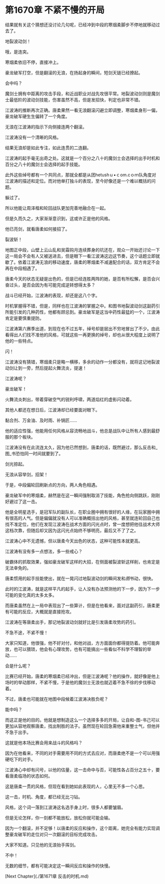 # 第1670章 不紧不慢的开局

结果就有关这个猜想还没讨论几句呢，已经冲到中段的寒烟柔脚步不停地就移动过去了。

地裂波动剑！

哦，是连突。

寒烟柔依旧不停，直接冲上。

豪龙破军打空，但是翻滚的无浪，在扬起身的瞬间，短剑天链已经撩起。

会中吗？

魔剑士拥有中距离的攻击手段，和近战职业对战先攻很平常。地裂波动剑则是魔剑士最低阶的波动剑技能，伤害虽然不高，但是发招快，判定也非常不错。

江波涛的推断再次正确。唐柔果然一看无浪翻滚闪避立即调整，寒烟柔身形一偏，豪龙破军硬生生偏转了一个角度。

无浪在江波涛的指示下向侧接连两个翻滚。

江波涛没有一个清晰的风格。

结果无浪却是如此专注，如此连贯的二连翻。

江波涛的起手毫无出奇之处。这就是一个百分之八十的魔剑士会选择的出手时机和百分之八十的魔剑士会选择的起手技能。

此外这些绰号都有一个共同点，那就全都是从团hetushｕ•ｃom.cｏｍ队角度对江波涛的描述和定位。而对他单打独斗的表现，至今好像还是一个难以概括的问题。

躲过了。

所以他能让周泽楷和轮回战队更加完善地融合在一起。

但是久而久之，大家渐渐意识到，这或许正是他的风格。

他已亮剑，就看唐柔如何接招了。

裂波斩！

地图正中段，山壁上云山乱和吴霜钩月连续葬身的坑还在，观众一开始还讨论一下这一局会不会有人又被送进去，但是眼下一看江波涛这边这节奏，这个话题立即就歇了。依着江波涛无浪的移动速度，唐柔的寒烟柔不减速配合的话，双方肯定不会再在中段相遇了。

唐柔今天的状态无疑是出色的，但是已经连胜两阵的她，是否有所松懈，是否会兴奋过头，是否会因为有可能完成逆转想得太多？

战斗已经开始，江波涛的表现，却还是这八个字。

时机掌握得不错，但是，同样也在江波涛的掌握之中。和图书地裂波动剑这副药引所能引发的几种药性，他都有顾忌到。豪龙破军是这当中药性最猛的一个，江波涛肯定是要慎重提防。

江波涛第六赛季出道，到现在也不过五年，绰号却是层出不穷地冒出了不少。由此看得出人们找不准他的风格，可就这些一再更换的绰号，却也从很大程度上说明了他的一些特点。

闪！

江波涛没有猜错，寒烟柔只是略一横移，多余的动作一分都没有，就将这记地裂波动剑让到一旁，然后提起火舞流炎，提速！

江波涛呢？

豪龙破军！

火舞流炎刺出，带着穿破空气的锐利呼啸，两道焰红的虚影闪动着。

其他人都还在想日后，江波涛却已经要面对眼下。

黏合剂、万金油、及时雨、补锅匠……

他的适应性强，他能用任何风格从容流畅地战斗，他总是战队中让所有人感到最舒服的那个板块。

江波涛没有在此流连太久，因为他已然想到，唐柔的话，既然避过，那么反击和_图_书恐怕同一时间就要到了。

剑光掠起。

无浪从容举剑，招架！

于是，中段偏轮回刷新点的方向，两人角色相遇。

豪龙破军中的寒烟柔，赫然是在这一瞬间强制取消了技能，角色抢向侧跳跃，刚刚好避过了这一击。

他是全明星选手，是冠军队的副队长，在职业圈中拥有很好的人缘，在玩家圈中拥有很高的人气。但是偏偏就没有人可以准确概括出他的风格，甚至就连轮回自己也找不准定位，他们在发现江波涛在战术方面的闪光点时，曾一度想把他往战术大师这档次靠，但随后却又因为这闪光点始终不够明亮，最后又不了了之。

江波涛心中不无遗憾，但以唐柔今天出色的状态，这种可能性本就更高。

江波涛有没有多一点想法，多一些戒心？

破霸体的抓取效果，强如豪龙破军这样的大招，在侧面被裂波斩这样削，也肯定是无法幸免的。

唐柔惯用的起手技能使出，就在一晃闪过地裂波动剑的瞬间发和*图*书动，很快。

此时的江波涛，就是这样平凡的起手，让人没有办法预测他的下一步，因为下一步可能的变化真的太多太多。

而唐柔虽然在上一局中表现出了一些算计，但是在他看来，面对这副药引，唐柔更有可能的反应，大概就是直接抢攻。

江波涛在等唐柔出手，那记地裂波动剑就好比是引发唐柔攻势的药引。

不急不途，不紧不慢！

大家只知道，他很强，他不好对付，和他对战，方方面面你都得提防着。他可能奔放，也可以猥琐，他会有心理攻势，也有可能搞出一些看似不科学不理智的举动……

会是什么呢？

比赛已经开始，唐柔的寒烟柔已经冲出，但是江波涛呢？他的操作，就好像是他上场时的举动那样，不紧不慢，于是他的魔剑士无浪也就迈着不急不徐的步伐移动着。

不过，唐柔也可能就在地图中段候着江波涛决胜负呢？

能中吗？

而这正是他的目的。他就是想制造这么一个选择多多的开局，让自和-图-书己可以更加从容地观察唐柔，找出制胜的法子。虽然现在轮回急需他来重整士气，但他并不急于出手。

这就是他本场比赛会用来战斗的风格吗？

因为在他看来，不同的对手需要用不同的方式去应对，而唐柔绝不是一个可以用强硬吃下的对手。

江波涛心中却有问号，以他的估量，这一击命中与否，可能性各占百分之五十，要看唐柔临场的状态如何。

这是唐柔一贯的风格，但现在看到她如此表现的人，心里无不多一个心思。

这一击，时机、角度，都已经无比刁钻。

风格，这个词一落到江波涛这名选手身上时，很多人都要皱眉。

但是无论怎样，你一刻都不能放松，放松你就可能会输。

因为一个翻滚，并不足够！以唐柔的反应和操作，这个距离，她完全有能力实现调整豪龙破军的走位对只一次翻滚的目标完成攻击。

大家不知道。只见他的无浪抬手挥剑。

不中！

无数的细节，都有可能决定这一瞬间反应和操作的快慢。



[Next Chapter](./第1671章 反击的时机.md)